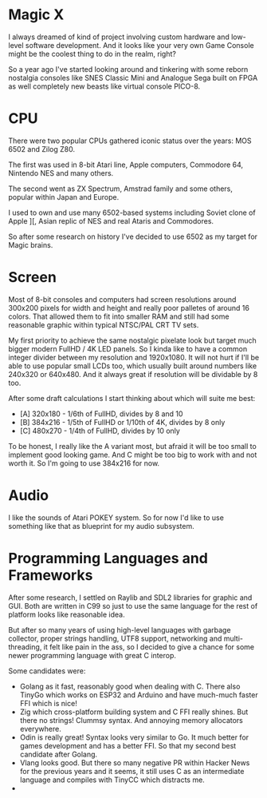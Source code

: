 # Magic X

I always dreamed of kind of project involving custom hardware and low-level software development. And it looks like your very own Game Console might be the coolest thing to do in the realm, right?

So a year ago I've started looking around and tinkering with some reborn nostalgia consoles like SNES Classic Mini and Analogue Sega built on FPGA as well completely new beasts like virtual console PICO-8.

# CPU

There were two popular CPUs gathered iconic status over the years: MOS 6502 and Zilog Z80. 

The first was used in 8-bit Atari line, Apple computers, Commodore 64, Nintendo NES and many others.

The second went as ZX Spectrum, Amstrad family and some others, popular within Japan and Europe.

I used to own and use many 6502-based systems including Soviet clone of Apple ][, Asian replic of NES and real Ataris and Commodores.

So after some research on history I've decided to use 6502 as my target for Magic brains.

# Screen

Most of 8-bit consoles and computers had screen resolutions around 300x200 pixels for width and height and really poor palletes of around 16 colors. That allowed them to fit into smaller RAM and still had some reasonable graphic within typical NTSC/PAL CRT TV sets.

My first priority to achieve the same nostalgic pixelate look but target much bigger modern FullHD / 4K LED panels. So I kinda like to have a common integer divider between my resolution and 1920x1080. It will not hurt if I'll be able to use popular small LCDs too, which usually built around numbers like 240x320 or 640x480. And it always great if resolution will be dividable by 8 too.

After some draft calculations I start thinking about which will suite me best:

- [A] 320x180 - 1/6th of FullHD, divides by 8 and 10
- [B] 384x216 - 1/5th of FullHD or 1/10th of 4K, divides by 8 only
- [C] 480x270 - 1/4th of FullHD, divides by 10 only

To be honest, I really like the A variant most, but afraid it will be too small to implement good looking game. And C might be too big to work with and not worth it. So I'm going to use 384x216 for now.

# Audio

I like the sounds of Atari POKEY system. So for now I'd like to use something like that as blueprint for my audio subsystem.

# Programming Languages and Frameworks

After some research, I settled on Raylib and SDL2 libraries for graphic and GUI. Both are written in C99 so just to use the same language for the rest of platform looks like reasonable idea.

But after so many years of using high-level languages with garbage collector, proper strings handling, UTF8 support, networking and multi-threading, it felt like pain in the ass, so I decided to give a chance for some newer programming language with great C interop.

Some candidates were:

- Golang as it fast, reasonably good when dealing with C. There also TinyGo which works on ESP32 and Arduino and have much-much faster FFI which is nice!
- Zig which cross-platform building system and C FFI really shines. But there no strings! Clummsy syntax. And annoying memory allocators everywhere.
- Odin is really great! Syntax looks very similar to Go. It much better for games development and has a better FFI. So that my second best candidate after Golang.
- Vlang looks good. But there so many negative PR within Hacker News for the previous years and it seems, it still uses C as an intermediate language and compiles with TinyCC which distracts me.
-  
